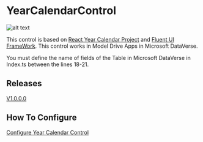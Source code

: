 # YearCalendarControl #

![alt text](https://dynamicsbox.es/wordpress/wp-content/uploads/2020/12/Captura-de-pantalla-2020-12-20-a-las-15.52.40.png)

This control is based on [React Year Calendar Project](https://github.com/year-calendar/rc-year-calendar) and [Fluent UI FrameWork](https://developer.microsoft.com/es-es/fluentui#/).
This control works in Model Drive Apps in Microsoft DataVerse. 

You must define the name of fields of the Table in Microsoft DataVerse in Index.ts between the lines 18-21.

## Releases ##

[V1.0.0.0](https://github.com/eromerof/YearCalendarControl/releases/tag/1.0.0.0)

## How To Configure ##

[Configure Year Calendar Control](https://dynamicsbox.es/wordpress/configure-year-calendar-control/)
